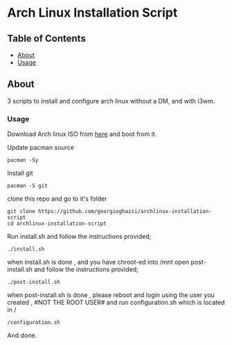 # Arch Linux Installation Script

## Table of Contents

- [About](#about)
- [Usage](#usage)

## About <a name = "about"></a>

3 scripts to install and configure arch linux without a DM, and with i3wm.


### Usage

Download Arch linux ISO from [here](https://www.archlinux.org/download/) and boot from it.

Update pacman source 

```
pacman -Sy
```

Install git

```
pacman -S git
```

clone this repo and go to it's folder

```
git clone https://github.com/georgioghazzi/archlinux-installation-script
cd archlinux-installation-script
```

Run install.sh and follow the instructions provided;

```
./install.sh
```

when install.sh is done , and you have chroot-ed into /mnt open post-install.sh and follow the instructions provided;

```
./post-install.sh
```

when post-install.sh is done , please reboot and login using the user you created , #NOT THE ROOT USER# and run configuration.sh which is located in /

```
/configuration.sh
```

And done.



